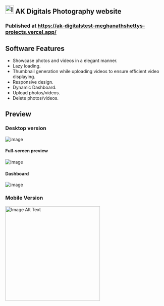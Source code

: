## <img src="https://github.com/MeghanathShetty/Ak_digitals/assets/127648939/252f085a-06b0-44b4-ba07-7f366316af7e" alt="Image Alt Text" style="width:27px;" /> AK Digitals Photography website

### Published at https://ak-digitalstest-meghanathshettys-projects.vercel.app/

## Software Features
* Showcase photos and videos in a elegant manner.
* Lazy loading.
* Thumbnail generation while uploading videos to ensure efficient video displaying.
* Responsive design.
* Dynamic Dashboard.
* Upload photos/videos.
* Delete photos/videos.

## Preview
### Desktop version
![image](https://github.com/MeghanathShetty/Ak_digitals/assets/127648939/9e8c553b-1e82-4608-a4f3-bf4d1751c090)
#### Full-screen preview
![image](https://github.com/MeghanathShetty/Ak_digitals/assets/127648939/4492eb71-9626-440b-abb8-2ee84aa745b7)

#### Dashboard
![image](https://github.com/MeghanathShetty/Ak_digitals/assets/127648939/e8d85f6a-dab5-4e8a-a662-23fb89c56f38)

### Mobile Version
<img src="https://github.com/MeghanathShetty/Ak_digitals/assets/127648939/6261f01f-b768-4bfe-9fe5-9d29e2856d64" alt="Image Alt Text" style="width:300px;" />
